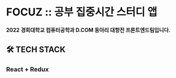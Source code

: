 # FOCUZ :: 공부 집중시간 스터디 앱
#### 2022 경희대학교 컴퓨터공학과 D.COM 동아리 대항전 프론트엔드팀입니다.


## 🛠 TECH STACK
### React + Redux
